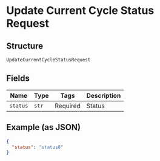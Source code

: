 
# Update Current Cycle Status Request

## Structure

`UpdateCurrentCycleStatusRequest`

## Fields

| Name | Type | Tags | Description |
|  --- | --- | --- | --- |
| `status` | `str` | Required | Status |

## Example (as JSON)

```json
{
  "status": "status8"
}
```

